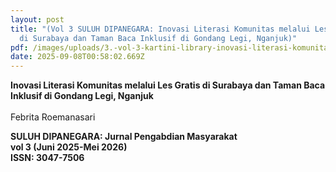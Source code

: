 ```yaml
---
layout: post
title: "(Vol 3 SULUH DIPANEGARA: Inovasi Literasi Komunitas melalui Les Gratis
  di Surabaya dan Taman Baca Inklusif di Gondang Legi, Nganjuk)"
pdf: /images/uploads/3.-vol-3-kartini-library-inovasi-literasi-komunitas-melalui-les-gratis-di-surabaya-dan-taman-baca-inklusif-di-gondang-legi-nganjuk.pdf
date: 2025-09-08T00:58:02.669Z
---
```

**Inovasi Literasi Komunitas melalui Les Gratis di Surabaya dan Taman Baca Inklusif di Gondang Legi, Nganjuk**\
\
Febrita Roemanasari

**SULUH DIPANEGARA: Jurnal Pengabdian Masyarakat**\
**vol 3 (Juni 2025-Mei 2026)**\
**ISSN: 3047-7506**